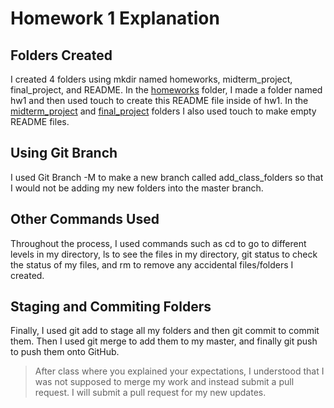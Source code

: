 # Homework 1 Explanation

## Folders Created
I created 4 folders using mkdir named homeworks, midterm_project, final_project, and README.
In the [homeworks](https://github.com/emilysonant/AMS562_F2022/tree/main/homeworks/hw1) folder, I made a folder named hw1 and then used touch to create this README file inside of hw1.
In the [midterm_project](https://github.com/emilysonant/AMS562_F2022/tree/main/midterm_project) and [final_project](https://github.com/emilysonant/AMS562_F2022/tree/main/final_project)  folders I also used touch to make empty README files.

## Using Git Branch
I used Git Branch -M to make a new branch called add_class_folders so that I would not be adding my new folders into the master branch.

## Other Commands Used
Throughout the process, I used commands such as cd to go to different levels in my directory, ls to see the files in my directory, git status to check the status of my files, and rm to remove any accidental files/folders I created.

## Staging and Commiting Folders
Finally, I used git add to stage all my folders and then git commit to commit them. Then I used git merge to add them to my master, and finally git push to push them onto GitHub.

> After class where you explained your expectations, I understood that I was not supposed to merge my work and instead submit a pull request. I will submit a pull request for my new updates.